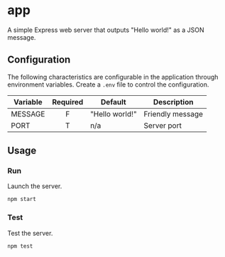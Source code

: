 # app
A simple Express web server that outputs "Hello world!" as a JSON message.

## Configuration
The following characteristics are configurable in the application through
environment variables. Create a `.env` file to control the configuration.

|Variable|Required|Default|Description|
|---|:-:|---|---|
|MESSAGE|F|"Hello world!"|Friendly message|
|PORT|T|n/a|Server port|

## Usage

### Run
Launch the server.

```bash
npm start
```

### Test
Test the server.

```bash
npm test
```
